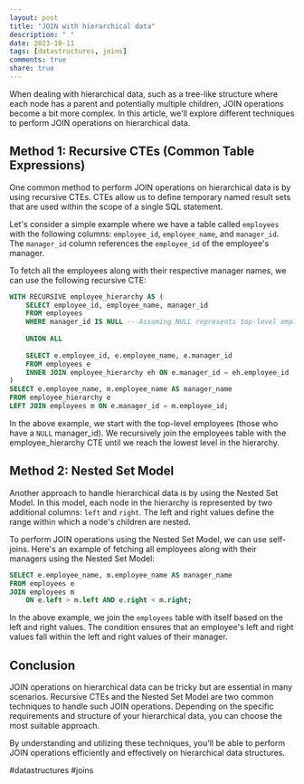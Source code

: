 ```yaml
---
layout: post
title: "JOIN with hierarchical data"
description: " "
date: 2023-10-11
tags: [datastructures, joins]
comments: true
share: true
---
```


When dealing with hierarchical data, such as a tree-like structure where each node has a parent and potentially multiple children, JOIN operations become a bit more complex. In this article, we'll explore different techniques to perform JOIN operations on hierarchical data.

## Method 1: Recursive CTEs (Common Table Expressions)

One common method to perform JOIN operations on hierarchical data is by using recursive CTEs. CTEs allow us to define temporary named result sets that are used within the scope of a single SQL statement.

Let's consider a simple example where we have a table called `employees` with the following columns: `employee_id`, `employee_name`, and `manager_id`. The `manager_id` column references the `employee_id` of the employee's manager.

To fetch all the employees along with their respective manager names, we can use the following recursive CTE:

```sql
WITH RECURSIVE employee_hierarchy AS (
    SELECT employee_id, employee_name, manager_id
    FROM employees
    WHERE manager_id IS NULL -- Assuming NULL represents top-level employees
    
    UNION ALL
    
    SELECT e.employee_id, e.employee_name, e.manager_id
    FROM employees e
    INNER JOIN employee_hierarchy eh ON e.manager_id = eh.employee_id
)
SELECT e.employee_name, m.employee_name AS manager_name
FROM employee_hierarchy e
LEFT JOIN employees m ON e.manager_id = m.employee_id;
```

In the above example, we start with the top-level employees (those who have a `NULL` manager_id). We recursively join the employees table with the employee_hierarchy CTE until we reach the lowest level in the hierarchy.

## Method 2: Nested Set Model

Another approach to handle hierarchical data is by using the Nested Set Model. In this model, each node in the hierarchy is represented by two additional columns: `left` and `right`. The left and right values define the range within which a node's children are nested.

To perform JOIN operations using the Nested Set Model, we can use self-joins. Here's an example of fetching all employees along with their managers using the Nested Set Model:

```sql
SELECT e.employee_name, m.employee_name AS manager_name
FROM employees e
JOIN employees m
    ON e.left > m.left AND e.right < m.right;
```

In the above example, we join the `employees` table with itself based on the left and right values. The condition ensures that an employee's left and right values fall within the left and right values of their manager.

## Conclusion

JOIN operations on hierarchical data can be tricky but are essential in many scenarios. Recursive CTEs and the Nested Set Model are two common techniques to handle such JOIN operations. Depending on the specific requirements and structure of your hierarchical data, you can choose the most suitable approach.

By understanding and utilizing these techniques, you'll be able to perform JOIN operations efficiently and effectively on hierarchical data structures.

#datastructures #joins